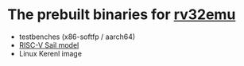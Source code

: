 # The prebuilt binaries for [rv32emu](https://github.com/sysprog21/rv32emu)

- testbenches (x86-softfp / aarch64)
- [RISC-V Sail model](https://github.com/riscv/sail-riscv)
- Linux Kerenl image
